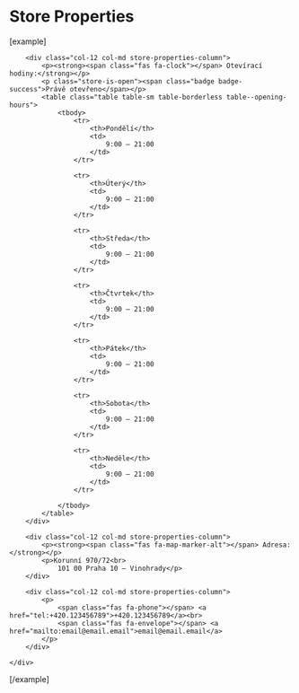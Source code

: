Store Properties
================

[example]
<section class="store-detail__properties">
	<div class="row">

		<div class="col-12 col-md store-properties-column">
			<p><strong><span class="fas fa-clock"></span> Otevírací hodiny:</strong></p>
			<p class="store-is-open"><span class="badge badge-success">Právě otevřeno</span></p>
			<table class="table table-sm table-borderless table--opening-hours">
				<tbody>
					<tr>
						<th>Pondělí</th>
						<td>
							9:00 — 21:00
						</td>
					</tr>

					<tr>
						<th>Úterý</th>
						<td>
							9:00 — 21:00
						</td>
					</tr>

					<tr>
						<th>Středa</th>
						<td>
							9:00 — 21:00
						</td>
					</tr>

					<tr>
						<th>Čtvrtek</th>
						<td>
							9:00 — 21:00
						</td>
					</tr>

					<tr>
						<th>Pátek</th>
						<td>
							9:00 — 21:00
						</td>
					</tr>

					<tr>
						<th>Sobota</th>
						<td>
							9:00 — 21:00
						</td>
					</tr>

					<tr>
						<th>Neděle</th>
						<td>
							9:00 — 21:00
						</td>
					</tr>

				</tbody>
			</table>
		</div>

		<div class="col-12 col-md store-properties-column">
			<p><strong><span class="fas fa-map-marker-alt"></span> Adresa:</strong></p>
			<p>Korunní 970/72<br>
				101 00 Praha 10 – Vinohrady</p>
		</div>

		<div class="col-12 col-md store-properties-column">
			<p>
				<span class="fas fa-phone"></span> <a href="tel:+420.123456789">+420.123456789</a><br>
				<span class="fas fa-envelope"></span> <a href="mailto:email@email.email">email@email.email</a>
			</p>
		</div>
		
	</div>
</section>
[/example]
